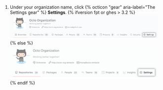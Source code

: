 1. Under your organization name, click {% octicon "gear" aria-label="The Settings gear" %} **Settings**.
  {% ifversion fpt or ghes > 3.2 %}
  ![Organization settings button](/assets/images/help/organizations/organization-settings-tab-with-overview-tab.png)
  {% else %}
  ![Organization settings button](/assets/images/help/organizations/organization-settings-tab.png)
  {% endif %}
